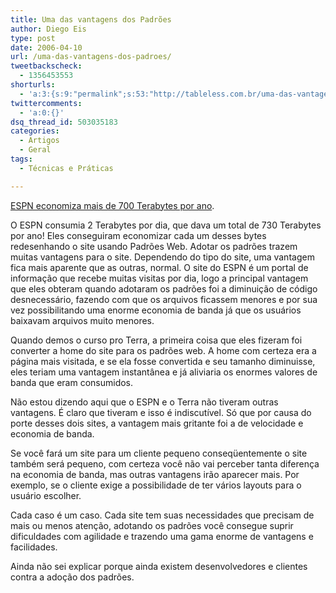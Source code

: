 ```yaml
---
title: Uma das vantagens dos Padrões
author: Diego Eis
type: post
date: 2006-04-10
url: /uma-das-vantagens-dos-padroes/
tweetbackscheck:
  - 1356453553
shorturls:
  - 'a:3:{s:9:"permalink";s:53:"http://tableless.com.br/uma-das-vantagens-dos-padroes";s:7:"tinyurl";s:26:"http://tinyurl.com/3jhgtcd";s:4:"isgd";s:19:"http://is.gd/uOwYWk";}'
twittercomments:
  - 'a:0:{}'
dsq_thread_id: 503035183
categories:
  - Artigos
  - Geral
tags:
  - Técnicas e Práticas

---
```

[ESPN economiza mais de 700 Terabytes por ano][1].

O ESPN consumia 2 Terabytes por dia, que dava um total de 730 Terabytes por ano! Eles conseguiram economizar cada um desses bytes redesenhando o site usando Padrões Web. Adotar os padrões trazem muitas vantagens para o site. Dependendo do tipo do site, uma vantagem fica mais aparente que as outras, normal. O site do ESPN é um portal de informação que recebe muitas visitas por dia, logo a principal vantagem que eles obteram quando adotaram os padrões foi a diminuição de código desnecessário, fazendo com que os arquivos ficassem menores e por sua vez possibilitando uma enorme economia de banda já que os usuários baixavam arquivos muito menores.

Quando demos o curso pro Terra, a primeira coisa que eles fizeram foi converter a home do site para os padrões web. A home com certeza era a página mais visitada, e se ela fosse convertida e seu tamanho diminuisse, eles teriam uma vantagem instantânea e já aliviaria os enormes valores de banda que eram consumidos.

Não estou dizendo aqui que o ESPN e o Terra não tiveram outras vantagens. É claro que tiveram e isso é indiscutível. Só que por causa do porte desses dois sites, a vantagem mais gritante foi a de velocidade e economia de banda.
  
Se você fará um site para um cliente pequeno conseqüentemente o site também será pequeno, com certeza você não vai perceber tanta diferença na economia de banda, mas outras vantagens irão aparecer mais. Por exemplo, se o cliente exige a possibilidade de ter vários layouts para o usuário escolher.

Cada caso é um caso. Cada site tem suas necessidades que precisam de mais ou menos atenção, adotando os padrões você consegue suprir dificuldades com agilidade e trazendo uma gama enorme de vantagens e facilidades.
  
Ainda não sei explicar porque ainda existem desenvolvedores e clientes contra a adoção dos padrões.

 [1]: http://www.mikeindustries.com/blog/archive/2003/06/espn-interview